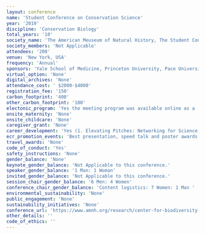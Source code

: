 ```yaml
---
layout: conference 
name: 'Student Conference on Conservation Science'
year: '2019'
discipline: 'Conservation Biology'
total_years: '10'
society_name: 'The American Meuseum of Natural History, The Student Conference on Conservation Science (SCCS) is the only international conference designed for graduate students, post-doctoral fellows, and early-career professionals pursuing or considering the field of conservation science.'
society_members: 'Not Applicable'
attendees: '200'
venue: 'New York, USA'
frequency: 'Annual'
sponsors: 'Yale School of Medicine, Princeton University, Pace University, Yale University Press Applied Biomathematics Oryx—The International Journal of Conservation; Fauna & Flora International, Cambridge University Press Society for Conservation Biology'
virtual_option: 'None'
digital_archives: 'None'
attendance_cost: ' $2000-$4000'
registration_fee: '150'
carbon_footprint: '400'
other_carbon_footprint: '100'
electonic_program: 'Yes the meeting program was available online as a .pdf file on the conference website.'
onsite_maternity: 'None'
onsite_childcare: 'None'
caregiver_grant: 'None'
career_development: 'Yes (1. Elevating Pitches: Networking for Science and Academia  2. Fundraising 101: Tools and Strategies to Raise Funds Through Grants and Scholarships  3. The Relationship Between Poetry and Science 4. What Am I Doing with My Life? Career Planning for the Modern Conservationist)'
ecr_promotion_events: 'Best presentation, speed talk and poster awards also The Student Conference on Conservation Science (SCCS) is the only international conference designed for graduate students, post-doctoral fellows, and early-career professionals pursuing or considering the field of conservation science.'
travel_awards: 'None'
code_of_conduct: 'Yes'
safety_instructions: 'None'
gender_balance: 'None'
keynote_gender_balance: 'Not Applicable to this conference.'
speaker_gender_balance: '1 Man: 1 Woman'
invited_gender_balance: 'Not Applicable to this conference.'
session_chair_gender_balance: '6 Men: 4 Women'
conference_chair_gender_balance: 'Content logistics: 7 Women: 1 Man '
environmental_sustainability: 'None'
public_engagement: 'None'
sustainability_initiatives: 'None'
conference_url: 'https://www.amnh.org/research/center-for-biodiversity-conservation/convening-and-connecting/sccs-ny/sccs-ny-2019'
other_details: ''
code_of_ethics: ''
---
```


